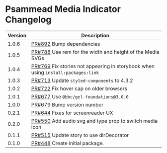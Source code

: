 # Psammead Media Indicator Changelog

<!-- prettier-ignore -->
| Version | Description |
| ------- | ----------- |
| 1.0.6   | [PR#892](https://github.com/bbc/psammead/pull/892) Bump dependencies |
| 1.0.5   | [PR#788](https://github.com/BBC/psammead/pull/788) Use rem for the width and height of the Media SVGs |
| 1.0.4   | [PR#769](https://github.com/bbc/psammead/pull/769) Fix stories not appearing in storybook when using `install:packages:link` |
| 1.0.3   | [PR#713](https://github.com/bbc/psammead/pull/713) Update `styled-components` to 4.3.2 |
| 1.0.2   | [PR#722](https://github.com/bbc/psammead/pull/722) Fix hover cap on older browsers |
| 1.0.1   | [PR#677](https://github.com/bbc/psammead/pull/677) Use `@bbc/gel-foundations@3.0.0` |
| 1.0.0   | [PR#679](https://github.com/BBC-News/psammead/pull/679) Bump version number |
| 0.2.1   | [PR#644](https://github.com/BBC-News/psammead/pull/644) Fixes for screenreader UX |
| 0.2.0   | [PR#550](https://github.com/BBC-News/psammead/pull/550) Add audio svg and type prop to switch media icon |
| 0.1.1   | [PR#515](https://github.com/BBC-News/psammead/pull/515) Update story to use dirDecorator |
| 0.1.0   | [PR#448](https://github.com/BBC-News/psammead/pull/448) Create initial package. |
